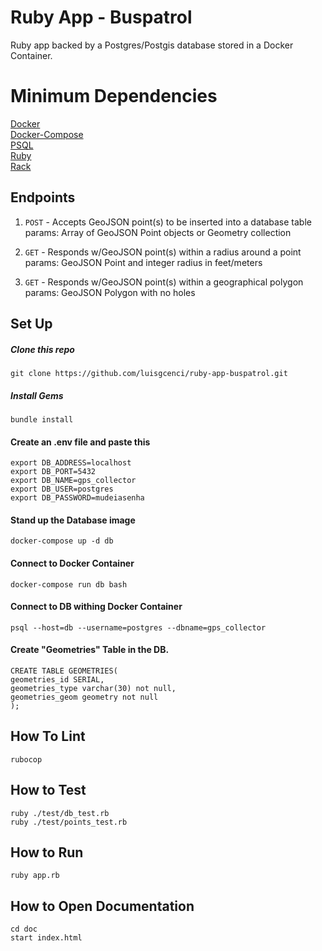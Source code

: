 # Ruby App - Buspatrol
Ruby app backed by a Postgres/Postgis database stored in a Docker Container.

# Minimum Dependencies
[Docker](https://docs.docker.com/install/) \
[Docker-Compose](https://docs.docker.com/compose/install/) \
[PSQL](https://www.postgresql.org/download/) \
[Ruby](https://www.ruby-lang.org/en/downloads/) \
[Rack](https://github.com/rack/rack)

## Endpoints

1) `POST` - Accepts GeoJSON point(s) to be inserted into a database table
   params: Array of GeoJSON Point objects or Geometry collection

2) `GET` - Responds w/GeoJSON point(s) within a radius around a point
   params: GeoJSON Point and integer radius in feet/meters

3) `GET` - Responds w/GeoJSON point(s) within a geographical polygon
   params: GeoJSON Polygon with no holes


## Set Up
##### Clone this repo 
```git clone https://github.com/luisgcenci/ruby-app-buspatrol.git```
##### Install Gems
```bundle install```

#### Create an .env file and paste this
```
export DB_ADDRESS=localhost
export DB_PORT=5432
export DB_NAME=gps_collector
export DB_USER=postgres
export DB_PASSWORD=mudeiasenha
```
#### Stand up the Database image
```docker-compose up -d db```
#### Connect to Docker Container
```docker-compose run db bash```
#### Connect to DB withing Docker Container
```psql --host=db --username=postgres --dbname=gps_collector```
#### Create "Geometries" Table in the DB.
```
CREATE TABLE GEOMETRIES(
geometries_id SERIAL,
geometries_type varchar(30) not null,
geometries_geom geometry not null
);
```

## How To Lint
```rubocop```

## How to Test
```ruby ./test/db_test.rb``` \
```ruby ./test/points_test.rb```

## How to Run
```ruby app.rb```

## How to Open Documentation
```cd doc``` \
```start index.html```